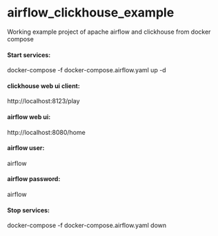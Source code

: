 # airflow_clickhouse_example
Working example project of apache airflow and clickhouse from docker compose

#### Start services:
docker-compose -f docker-compose.airflow.yaml up -d

#### clickhouse web ui client:
http://localhost:8123/play

#### airflow web ui:
http://localhost:8080/home

#### airflow user:
airflow

#### airflow password:
airflow

#### Stop services:
docker-compose -f docker-compose.airflow.yaml down
